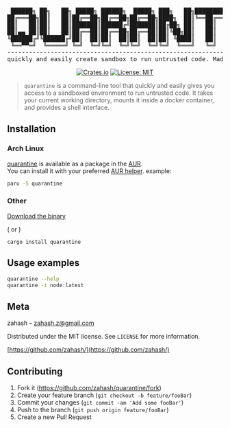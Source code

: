<div align="center">

<pre>
 ██████╗ ██╗   ██╗ █████╗ ██████╗  █████╗ ███╗   ██╗████████╗██╗███╗   ██╗███████╗
██╔═══██╗██║   ██║██╔══██╗██╔══██╗██╔══██╗████╗  ██║╚══██╔══╝██║████╗  ██║██╔════╝
██║   ██║██║   ██║███████║██████╔╝███████║██╔██╗ ██║   ██║   ██║██╔██╗ ██║█████╗  
██║▄▄ ██║██║   ██║██╔══██║██╔══██╗██╔══██║██║╚██╗██║   ██║   ██║██║╚██╗██║██╔══╝  
╚██████╔╝╚██████╔╝██║  ██║██║  ██║██║  ██║██║ ╚████║   ██║   ██║██║ ╚████║███████╗
 ╚══▀▀═╝  ╚═════╝ ╚═╝  ╚═╝╚═╝  ╚═╝╚═╝  ╚═╝╚═╝  ╚═══╝   ╚═╝   ╚═╝╚═╝  ╚═══╝╚══════╝
----------------------------------------------------------------------------------
quickly and easily create sandbox to run untrusted code. Made with ❤️ using 🦀
</pre>

[![Crates.io](https://img.shields.io/crates/v/quarantine.svg)](https://crates.io/crates/quarantine)
[![License: MIT](https://img.shields.io/badge/License-MIT-yellow.svg)](https://opensource.org/licenses/MIT)

</div>

> `quarantine` is a command-line tool that quickly and easily gives you access to a sandboxed environment to run untrusted code.
It takes your current working directory, mounts it inside a docker container, and provides a shell interface.

## Installation

### Arch Linux

[quarantine](https://aur.archlinux.org/packages/quarantine) is available as a package in the [AUR](https://aur.archlinux.org).<br>
You can install it with your preferred [AUR helper](https://wiki.archlinux.org/title/AUR_helpers). example:

```sh
paru -S quarantine
```

### Other

[Download the binary](https://github.com/zahash/quarantine/releases)

( or )

```
cargo install quarantine
```

## Usage examples

```sh
quarantine --help
quarantine -i node:latest
```

## Meta

zahash – zahash.z@gmail.com

Distributed under the MIT license. See `LICENSE` for more information.

[https://github.com/zahash/](https://github.com/zahash/)

## Contributing

1. Fork it (<https://github.com/zahash/quarantine/fork>)
2. Create your feature branch (`git checkout -b feature/fooBar`)
3. Commit your changes (`git commit -am 'Add some fooBar'`)
4. Push to the branch (`git push origin feature/fooBar`)
5. Create a new Pull Request
